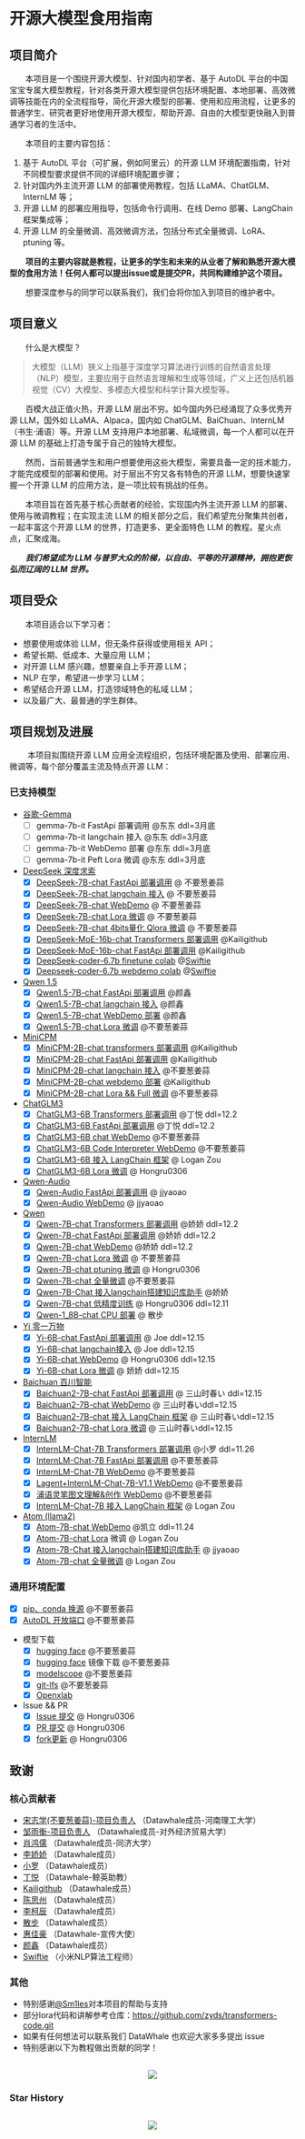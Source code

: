 # 开源大模型食用指南

## 项目简介

&emsp;&emsp;本项目是一个围绕开源大模型、针对国内初学者、基于 AutoDL 平台的中国宝宝专属大模型教程，针对各类开源大模型提供包括环境配置、本地部署、高效微调等技能在内的全流程指导，简化开源大模型的部署、使用和应用流程，让更多的普通学生、研究者更好地使用开源大模型，帮助开源、自由的大模型更快融入到普通学习者的生活中。

&emsp;&emsp;本项目的主要内容包括：

  1. 基于 AutoDL 平台（可扩展，例如阿里云）的开源 LLM 环境配置指南，针对不同模型要求提供不同的详细环境配置步骤；
  2. 针对国内外主流开源 LLM 的部署使用教程，包括 LLaMA、ChatGLM、InternLM 等； 
  3. 开源 LLM 的部署应用指导，包括命令行调用、在线 Demo 部署、LangChain 框架集成等；
  4. 开源 LLM 的全量微调、高效微调方法，包括分布式全量微调、LoRA、ptuning 等。

&emsp;&emsp;**项目的主要内容就是教程，让更多的学生和未来的从业者了解和熟悉开源大模型的食用方法！任何人都可以提出issue或是提交PR，共同构建维护这个项目。**

&emsp;&emsp;想要深度参与的同学可以联系我们，我们会将你加入到项目的维护者中。

## 项目意义

&emsp;&emsp;什么是大模型？

>大模型（LLM）狭义上指基于深度学习算法进行训练的自然语言处理（NLP）模型，主要应用于自然语言理解和生成等领域，广义上还包括机器视觉（CV）大模型、多模态大模型和科学计算大模型等。

&emsp;&emsp;百模大战正值火热，开源 LLM 层出不穷。如今国内外已经涌现了众多优秀开源 LLM，国外如 LLaMA、Alpaca，国内如 ChatGLM、BaiChuan、InternLM（书生·浦语）等。开源 LLM 支持用户本地部署、私域微调，每一个人都可以在开源 LLM 的基础上打造专属于自己的独特大模型。

&emsp;&emsp;然而，当前普通学生和用户想要使用这些大模型，需要具备一定的技术能力，才能完成模型的部署和使用。对于层出不穷又各有特色的开源 LLM，想要快速掌握一个开源 LLM 的应用方法，是一项比较有挑战的任务。

&emsp;&emsp;本项目旨在首先基于核心贡献者的经验，实现国内外主流开源 LLM 的部署、使用与微调教程；在实现主流 LLM 的相关部分之后，我们希望充分聚集共创者，一起丰富这个开源 LLM 的世界，打造更多、更全面特色 LLM 的教程。星火点点，汇聚成海。

&emsp;&emsp;***我们希望成为 LLM 与普罗大众的阶梯，以自由、平等的开源精神，拥抱更恢弘而辽阔的 LLM 世界。***

## 项目受众

&emsp;&emsp;本项目适合以下学习者：

* 想要使用或体验 LLM，但无条件获得或使用相关 API；
* 希望长期、低成本、大量应用 LLM；
* 对开源 LLM 感兴趣，想要亲自上手开源 LLM；
* NLP 在学，希望进一步学习 LLM；
* 希望结合开源 LLM，打造领域特色的私域 LLM；
* 以及最广大、最普通的学生群体。

## 项目规划及进展

&emsp;&emsp; 本项目拟围绕开源 LLM 应用全流程组织，包括环境配置及使用、部署应用、微调等，每个部分覆盖主流及特点开源 LLM：

### 已支持模型

- [谷歌-Gemma](https://huggingface.co/google/gemma-7b-it)
  - [ ] gemma-7b-it FastApi 部署调用 @东东 ddl=3月底
  - [ ] gemma-7b-it langchain 接入 @东东 ddl=3月底
  - [ ] gemma-7b-it WebDemo 部署 @东东 ddl=3月底
  - [ ] gemma-7b-it Peft Lora 微调 @东东 ddl=3月底

- [DeepSeek 深度求索](https://github.com/deepseek-ai/DeepSeek-LLM)
  - [x] [DeepSeek-7B-chat FastApi 部署调用](./DeepSeek/01-DeepSeek-7B-chat%20FastApi.md) @ 不要葱姜蒜
  - [x] [DeepSeek-7B-chat langchain 接入](./DeepSeek/02-DeepSeek-7B-chat%20langchain.md) @ 不要葱姜蒜
  - [x] [DeepSeek-7B-chat WebDemo](./DeepSeek/03-DeepSeek-7B-chat%20WebDemo.md) @ 不要葱姜蒜
  - [x] [DeepSeek-7B-chat Lora 微调](./DeepSeek/04-DeepSeek-7B-chat%20Lora%20微调.md) @ 不要葱姜蒜
  - [x] [DeepSeek-7B-chat 4bits量化 Qlora 微调](./DeepSeek/05-DeepSeek-7B-chat%204bits量化%20Qlora%20微调.md) @ 不要葱姜蒜
  - [x] [DeepSeek-MoE-16b-chat Transformers 部署调用](./DeepSeek/06-DeepSeek-MoE-16b-chat%20Transformer部署调用.md) @Kailigithub
  - [x] [DeepSeek-MoE-16b-chat FastApi 部署调用](./DeepSeek/06-DeepSeek-MoE-16b-chat%20FastApi.md) @Kailigithub
  - [x] [DeepSeek-coder-6.7b finetune colab](./DeepSeek/07-deepseek_fine_tune.ipynb) @[Swiftie](https://github.com/cswangxiaowei)
  - [x] [Deepseek-coder-6.7b webdemo colab](./DeepSeek/08-deepseek_web_demo.ipynb) @[Swiftie](https://github.com/cswangxiaowei)

- [Qwen 1.5](https://github.com/QwenLM/Qwen1.5.git)
  - [x] [Qwen1.5-7B-chat FastApi 部署调用](./Qwen1.5/01-Qwen1.5-7B-Chat%20FastApi%20部署调用.md) @颜鑫
  - [x] [Qwen1.5-7B-chat langchain 接入](./Qwen1.5/02-Qwen1.5-7B-Chat%20接入langchain搭建知识库助手.md) @颜鑫
  - [x] [Qwen1.5-7B-chat WebDemo 部署](./Qwen1.5/03-Qwen1.5-7B-Chat%20WebDemo.md) @颜鑫
  - [x] [Qwen1.5-7B-chat Lora 微调](./Qwen1.5/04-Qwen1.5-7B-chat%20Lora%20微调.md) @不要葱姜蒜

- [MiniCPM](https://github.com/OpenBMB/MiniCPM.git)
  - [x] [MiniCPM-2B-chat transformers 部署调用](./MiniCPM/MiniCPM-2B-chat%20transformers%20部署调用.md) @Kailigithub 
  - [x] [MiniCPM-2B-chat FastApi 部署调用](./MiniCPM/MiniCPM-2B-chat%20FastApi%20部署调用.md) @Kailigithub 
  - [x] [MiniCPM-2B-chat langchain 接入](./MiniCPM/MiniCPM-2B-chat%20langchain接入.md) @不要葱姜蒜 
  - [x] [MiniCPM-2B-chat webdemo 部署](./MiniCPM/MiniCPM-2B-chat%20WebDemo部署.md) @Kailigithub 
  - [x] [MiniCPM-2B-chat Lora && Full 微调](./MiniCPM/MiniCPM-2B-chat%20Lora%20&&%20Full%20微调.md) @不要葱姜蒜 

- [ChatGLM3](https://github.com/THUDM/ChatGLM3.git)
  - [x] [ChatGLM3-6B Transformers 部署调用](./ChatGLM/01-ChatGLM3-6B%20Transformer部署调用.md) @丁悦 ddl=12.2
  - [x] [ChatGLM3-6B FastApi 部署调用](./ChatGLM/02-ChatGLM3-6B%20FastApi部署调用.md) @丁悦 ddl=12.2
  - [x] [ChatGLM3-6B chat WebDemo](ChatGLM/03-ChatGLM3-6B-chat.md) @不要葱姜蒜
  - [x] [ChatGLM3-6B Code Interpreter WebDemo](ChatGLM/04-ChatGLM3-6B-Code-Interpreter.md) @不要葱姜蒜
  - [x] [ChatGLM3-6B 接入 LangChain 框架](ChatGLM/05-ChatGLM3-6B接入LangChain搭建知识库助手.md) @ Logan Zou
  - [x] [ChatGLM3-6B Lora 微调](ChatGLM/06-ChatGLM3-6B-Lora微调.md) @ Hongru0306

- [Qwen-Audio](https://github.com/QwenLM/Qwen-Audio.git)
  - [x] [Qwen-Audio FastApi 部署调用](./Qwen-Audio/01-Qwen-Audio-chat%20FastApi.md) @ jjyaoao
  - [x] [Qwen-Audio WebDemo](./Qwen-Audio/02-Qwen-Audio-chat%20WebDemo.md) @ jjyaoao

- [Qwen](https://github.com/QwenLM/Qwen.git)
  - [x] [Qwen-7B-chat Transformers 部署调用](./Qwen/01-Qwen-7B-Chat%20Transformers部署调用.md) @娇娇 ddl=12.2
  - [x] [Qwen-7B-chat FastApi 部署调用](./Qwen/02-Qwen-7B-Chat%20FastApi%20部署调用.md) @娇娇 ddl=12.2
  - [x] [Qwen-7B-chat WebDemo](./Qwen/03-Qwen-7B-Chat%20WebDemo.md) @娇娇 ddl=12.2
  - [x] [Qwen-7B-chat Lora 微调](./Qwen/04-Qwen-7B-Chat%20Lora%20微调.md) @ 不要葱姜蒜
  - [x] [Qwen-7B-chat ptuning 微调](./Qwen/05-Qwen-7B-Chat%20Ptuning%20微调.md) @ Hongru0306
  - [x] [Qwen-7B-chat 全量微调](./Qwen/06-Qwen-7B-chat%20全量微调.md) @不要葱姜蒜
  - [x] [Qwen-7B-Chat 接入langchain搭建知识库助手](./Qwen/07-Qwen-7B-Chat%20接入langchain搭建知识库助手.md) @娇娇
  - [x] [Qwen-7B-chat 低精度训练](./Qwen/08-Qwen-7B-Chat%20Lora%20低精度微调.md) @ Hongru0306 ddl=12.11
  - [x] [Qwen-1_8B-chat CPU 部署](./Qwen/09-Qwen-1_8B-chat%20CPU%20部署%20.md) @ 散步

- [Yi 零一万物](https://github.com/01-ai/Yi.git)
  - [x] [Yi-6B-chat FastApi 部署调用](./Yi/01-Yi-6B-Chat%20FastApi%20部署调用.md) @ Joe ddl=12.15
  - [x] [Yi-6B-chat langchain接入](./Yi/02-Yi-6B-Chat%20接入langchain搭建知识库助手.md) @ Joe ddl=12.15
  - [x] [Yi-6B-chat WebDemo](./Yi/03-Yi-6B-chat%20WebDemo.md) @ Hongru0306 ddl=12.15
  - [x] [Yi-6B-chat Lora 微调](./Yi/04-Yi-6B-Chat%20Lora%20微调.md) @ 娇娇 ddl=12.15

- [Baichuan 百川智能](https://www.baichuan-ai.com/home)
  - [x] [Baichuan2-7B-chat FastApi 部署调用](./BaiChuan/01-Baichuan2-7B-chat%2BFastApi%2B%E9%83%A8%E7%BD%B2%E8%B0%83%E7%94%A8.md) @ 三山时春い ddl=12.15
  - [x] [Baichuan2-7B-chat WebDemo](./BaiChuan/02-Baichuan-7B-chat%2BWebDemo.md) @ 三山时春いddl=12.15
  - [x] [Baichuan2-7B-chat 接入 LangChain 框架](./BaiChuan/03-Baichuan2-7B-chat%E6%8E%A5%E5%85%A5LangChain%E6%A1%86%E6%9E%B6.md) @ 三山时春いddl=12.15
  - [x] [Baichuan2-7B-chat Lora 微调](./BaiChuan/04-Baichuan2-7B-chat%2Blora%2B%E5%BE%AE%E8%B0%83.md) @ 三山时春いddl=12.15

- [InternLM](https://github.com/InternLM/InternLM.git)
  - [x] [InternLM-Chat-7B Transformers 部署调用](./InternLM/01-InternLM-Chat-7B%20Transformers%20部署调用.md) @小罗 ddl=11.26
  - [x] [InternLM-Chat-7B FastApi 部署调用](InternLM/02-internLM-Chat-7B%20FastApi.md) @不要葱姜蒜
  - [x] [InternLM-Chat-7B WebDemo](InternLM/03-InternLM-Chat-7B.md) @不要葱姜蒜
  - [x] [Lagent+InternLM-Chat-7B-V1.1 WebDemo](InternLM/04-Lagent+InternLM-Chat-7B-V1.1.md) @不要葱姜蒜
  - [x] [浦语灵笔图文理解&创作 WebDemo](InternLM/05-浦语灵笔图文理解&创作.md) @不要葱姜蒜
  - [x] [InternLM-Chat-7B 接入 LangChain 框架](InternLM/06-InternLM接入LangChain搭建知识库助手.md) @ Logan Zou

- [Atom (llama2)](https://hf-mirror.com/FlagAlpha/Atom-7B-Chat)
  - [x] [Atom-7B-chat WebDemo](./Atom/01-Atom-7B-chat-WebDemo.md) @凯立 ddl=11.24
  - [x] [Atom-7B-chat Lora](./Atom/02-Atom-7B-Chat%20Lora%20微调.md) 微调 @ Logan Zou
  - [x] [Atom-7B-Chat 接入langchain搭建知识库助手](./Atom/03-Atom-7B-Chat%20接入langchain搭建知识库助手.md) @ jjyaoao
  - [x] [Atom-7B-chat 全量微调](./Atom/04-Atom-7B-chat%20全量微调.md) @ Logan Zou

### 通用环境配置

- [x] [pip、conda 换源](./General-Setting/01-pip、conda换源.md) @不要葱姜蒜
- [x] [AutoDL 开放端口](./General-Setting/02-AutoDL开放端口.md) @不要葱姜蒜

- 模型下载
  - [x] [hugging face](./General-Setting/03-模型下载.md) @不要葱姜蒜
  - [x] [hugging face](./General-Setting/03-模型下载.md) 镜像下载 @不要葱姜蒜
  - [x] [modelscope](./General-Setting/03-模型下载.md) @不要葱姜蒜
  - [x] [git-lfs](./General-Setting/03-模型下载.md) @不要葱姜蒜
  - [x] [Openxlab](./General-Setting/03-模型下载.md)
- Issue && PR
  - [x] [Issue 提交](./General-Setting/04-Issue&PR&update.md) @ Hongru0306
  - [x] [PR 提交](./General-Setting/04-Issue&PR&update.md) @ Hongru0306
  - [x] [fork更新](./General-Setting/04-Issue&PR&update.md) @ Hongru0306

## 致谢

### 核心贡献者

- [宋志学(不要葱姜蒜)-项目负责人](https://github.com/KMnO4-zx) （Datawhale成员-河南理工大学）
- [邹雨衡-项目负责人](https://github.com/logan-zou) （Datawhale成员-对外经济贸易大学）
- [肖鸿儒](https://github.com/Hongru0306) （Datawhale成员-同济大学）
- [李娇娇](https://github.com/Aphasia0515) （Datawhale成员）
- [小罗](https://github.com/lyj11111111) （Datawhale成员）
- [丁悦](https://github.com/dingyue772) （Datawhale-鲸英助教）
- [Kailigithub](https://github.com/Kailigithub) （Datawhale成员）
- [陈思州](https://github.com/jjyaoao) （Datawhale成员）
- [李柯辰](https://github.com/Joe-2002) （Datawhale成员）
- [散步](https://github.com/sanbuphy) （Datawhale成员）
- [惠佳豪](https://github.com/L4HeyXiao) （Datawhale-宣传大使）
- [颜鑫](https://github.com/thomas-yanxin) （Datawhale成员）
- [Swiftie](https://github.com/cswangxiaowei) （小米NLP算法工程师）
### 其他

- 特别感谢[@Sm1les](https://github.com/Sm1les)对本项目的帮助与支持
- 部分lora代码和讲解参考仓库：https://github.com/zyds/transformers-code.git
- 如果有任何想法可以联系我们 DataWhale 也欢迎大家多多提出 issue
- 特别感谢以下为教程做出贡献的同学！


<div align=center style="margin-top: 30px;">
  <a href="https://github.com/datawhalechina/self-llm/graphs/contributors">
    <img src="https://contrib.rocks/image?repo=datawhalechina/self-llm" />
  </a>
</div>

### Star History

<div align=center style="margin-top: 30px;">
  <img src="images/star-history-2024310.png"/>
</div>
